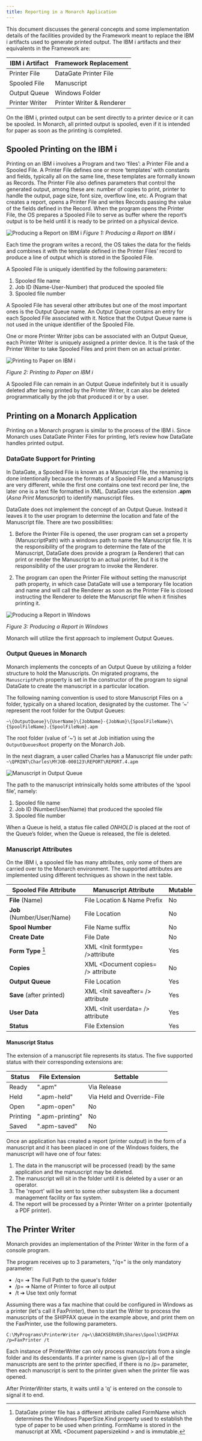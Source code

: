 ```yaml
---
title: Reporting in a Monarch Application
---
```


This document discusses the general concepts and some implementation details of the facilities provided by the Framework meant to replace the IBM i artifacts used to generate printed output.
The IBM i artifacts and their equivalents in the Framework are:

| IBM i Artifact  | Framework Replacement     |
| --------------- | ------------------------- |
| Printer File    | DataGate Printer File     |
| Spooled File    | Manuscript                |
| Output Queue    | Windows Folder            |
| Printer Writer  | Printer Writer & Renderer |

On the IBM i, printed output can be sent directly to a printer device or it can be spooled. In Monarch, all printed output is spooled, even if it is intended for paper as soon as the printing is completed.

## Spooled Printing on the IBM i
Printing on an IBM i involves a Program and two ‘files’: a Printer File and a Spooled File.
A Printer File defines one or more ‘templates’ with constants and fields, typically all on the same line, these templates are formally known as Records. The Printer File also defines parameters that control the generated output, among these are: number of copies to print, printer to handle the output, page size, font size, overflow line, etc.
A Program that creates a report, opens a Printer File and writes Records passing the value of the fields defined in the Record.  When the program opens the Printer File, the OS prepares a Spooled File to serve as buffer where the report’s output is to be held until it is ready to be printed on a physical device. 

![Producing a Report on IBM i](images/producing-report-ibmi.png)
_Figure 1: Producing a Report on IBM i_

Each time the program writes a record, the OS takes the data for the fields and combines it with the template defined in the Printer Files’ record to produce a line of output which is stored in the Spooled File. 

A Spooled File is uniquely identified by the following parameters:
1.	Spooled file name
2.	Job ID (Name-User-Number) that produced the spooled file
3.	Spooled file number

A Spooled File has several other attributes but one of the most important ones is the Output Queue name. An Output Queue contains an entry for each Spooled File associated with it. Notice that the Output Queue name is not used in the unique identifier of the Spooled File.

One or more Printer Writer jobs can be associated with an Output Queue, each Printer Writer is uniquely assigned a printer device.  It is the task of the Printer Writer to take Spooled Files and print them on an actual printer. 

![Printing to Paper on IBM i](images/printing-paper-ibmi.png)

_Figure 2: Printing to Paper on IBM i_

A Spooled File can remain in an Output Queue indefinitely but it is usually deleted after being printed by the Printer Writer, it can also be deleted programmatically by the job that produced it or by a user. 

## Printing on a Monarch Application
Printing on a Monarch program is similar to the process of the IBM i. Since Monarch uses DataGate Printer Files for printing, let’s review how DataGate handles printed output.

### DataGate Support for Printing
In DataGate, a Spooled File is known as a Manuscript file, the renaming is done intentionally because the formats of a Spooled File and a Manuscripts are very different, while the first one contains one text record per line, the later one is a text file formatted in XML.  DataGate uses the extension **.apm** (_Asna Print Manuscript_) to identify manuscript files.

DataGate does not implement the concept of an Output Queue.  Instead it leaves it to the user program to determine the location and fate of the Manuscript file.  There are two possibilities:

1.	Before the Printer File is opened, the user program can set a property (ManuscriptPath) with a windows path to name the Manuscript file. It is the responsibility of the program to determine the fate of the Manuscript, DataGate does provide a program (a Renderer) that can print or render the Manuscript to an actual printer, but it is the responsibility of the user program to invoke the Renderer.

2.	The program can open the Printer File without setting the manuscript path property, in which case DataGate will use a temporary file location and name and will call the Renderer as soon as the Printer File is closed instructing the Renderer to delete the Manuscript file when it finishes printing it.

![Producing a Report in Windows](images/producing-report-windows.png)

_Figure 3: Producing a Report in Windows_

Monarch will utilize the first approach to implement Output Queues.

### Output Queues in Monarch
Monarch implements the concepts of an Output Queue by utilizing a folder structure to hold the Manuscripts. On migrated programs, the `ManuscriptPath` property is set in the constructor of the program to signal DataGate to create the manuscript in a particular location. 

The following naming convention is used to store Manuscript Files on a folder, typically on a shared location, designated by the customer. The ‘~’ represent the root folder for the Output Queues:

   `~\{OutputQueue}\{UserName}\{JobName}-{JobNum}\{SpoolFileName}\{SpoolFileName}.{SpoolFileNum}.apm`

The root folder (value of ‘~’) is set at Job initiation using the `OutputQueuesRoot` property on the Monarch Job.

In the next diagram, a user called Charles has a Manuscript file under path:
   `~\QPRINT\Charles\MYJOB-000123\REPORT\REPORT.4.apm`

![Manuscript in Output Queue](images/manuscript-in-output-queue.png)

The path to the manuscript intrinsically holds some attributes of the ‘spool file’, namely: 
1.	Spooled file name
2.	Job ID (Number/User/Name) that produced the spooled file
3.	Spooled file number

When a Queue is held, a status file called _ONHOLD_ is placed at the root of the Queue’s folder, when the Queue is released, the file is deleted.

### Manuscript Attributes

On the IBM i, a spooled file has many attributes, only some of them are carried over to the Monarch environment. The supported attributes are implemented using different techniques as shown in the next table.

| **Spooled File Attribute** | **Manuscript Attribute** | **Mutable** |
| --- | --- | --- |
| **File** (Name) | File Location & Name Prefix | No |
| **Job** (Number/User/Name) | File Location | No |
| **Spool Number** | File Name suffix | No |
| **Create Date** | File Date | No |
| **Form Type** [^1] | XML \<Init formtype= /\>attribute | Yes |
| **Copies** | XML \<Document copies= /\> attribute | No |
| **Output Queue** | File Location | Yes |
| **Save** (after printed) | XML \<Init saveafter= /\> attribute | Yes |
| **User Data** | XML \<Init userdata= /\> attribute | Yes |
| **Status** | File Extension | Yes |


#### Manuscript Status

The extension of a manuscript file represents its status. The five supported status with their corresponding extensions are:

| **Status** | **File Extension** | **Settable** |
| --- | --- | --- |
| Ready | ".apm" | Via Release |
| Held | ".apm-held" | Via Held and Override-File |
| Open | ".apm-open" | No |
| Printing | ".apm-printing" | No |
| Saved | ".apm-saved" | No |

Once an application has created a report (printer output) in the form of a manuscript and it has been placed in one of the Windows folders, the manuscript will have one of four fates:

1. The data in the manuscript will be processed (read) by the same application and the manuscript may be deleted.
2. The manuscript will sit in the folder until it is deleted by a user or an operator.
3. The 'report' will be sent to some other subsystem like a document management facility or fax system.
4. The report will be processed by a Printer Writer on a printer (potentially a PDF printer).

## The Printer Writer

Monarch provides an implementation of the Printer Writer in the form of a console program.

The program receives up to 3 parameters, "/q=" is the only mandatory parameter:

- /q= &#x2794; The Full Path to the queue's folder
- /p= &#x2794; Name of Printer to force all output
- /t &#x2794; Use text only format

Assuming there was a fax machine that could be configured in Windows as a printer (let's call it FaxPrinter), then to start the Writer to process the manuscripts of the SHIPFAX queue in the example above, and print them on the FaxPrinter, use the following parameters.

```
C:\MyPrograms\PrinterWriter /q=\\BACKSERVER\Shares\Spool\SHIPFAX /p=FaxPrinter /t
```

Each instance of PrinterWriter can only process manuscripts from a single folder and its descendants. If a printer name is given (/p=) all of the manuscripts are sent to the printer specified, if there is no /p= parameter, then each manuscript is sent to the printer given when the printer file was opened.

After PrinterWriter starts, it waits until a 'q' is entered on the console to signal it to end.

[^1]: DataGate printer file has a different attribute called FormName which determines the Windows PaperSize.Kind property used to establish the type of paper to be used when printing. FormName is stored in the manuscript at XML <Document papersizekind \> and is immutable.
